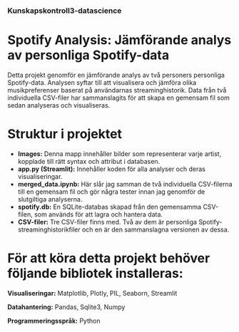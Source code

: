 ### Kunskapskontroll3-datascience

# Spotify Analysis: Jämförande analys av personliga Spotify-data

Detta projekt genomför en jämförande analys av två personers personliga Spotify-data. Analysen syftar till att visualisera och jämföra olika musikpreferenser baserat på användarnas streaminghistorik. Data från två individuella CSV-filer har sammanslagits för att skapa en gemensam fil som sedan analyseras och visualiseras.

# Struktur i projektet

* **Images:** Denna mapp innehåller bilder som representerar varje artist, kopplade till rätt syntax och attribut i databasen.
* **app.py (Streamlit):** Innehåller koden för alla analyser och deras visualiseringar.
* **merged_data.ipynb:** Här slår jag samman de två individuella CSV-filerna till en gemensam fil och gör några tester innan jag genomför de slutgiltiga analyserna.
* **spotify.db:** En SQLite-databas skapad från den gemensamma CSV-filen, som används för att lagra och hantera data.
* **CSV-filer:** Tre CSV-filer finns med. Två av dem är personliga Spotify-streaminghistorikfiler och en är den sammanslagna versionen av dessa.

# För att köra detta projekt behöver följande bibliotek installeras:

**Visualiseringar:** 
Matplotlib, Plotly, PIL, Seaborn, Streamlit

**Datahantering:**
Pandas, Sqlite3, Numpy

**Programmeringsspråk:**
Python
